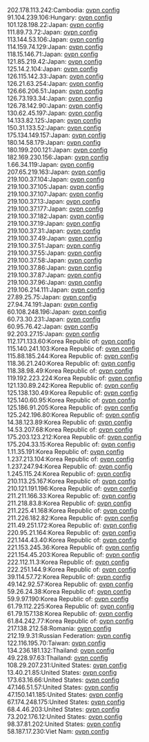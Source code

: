 202.178.113.242:Cambodia: [ovpn config](vpn/202_178_113_242.ovpn)  
91.104.239.106:Hungary: [ovpn config](vpn/91_104_239_106.ovpn)  
101.128.198.22:Japan: [ovpn config](vpn/101_128_198_22.ovpn)  
111.89.73.72:Japan: [ovpn config](vpn/111_89_73_72.ovpn)  
113.144.53.106:Japan: [ovpn config](vpn/113_144_53_106.ovpn)  
114.159.74.129:Japan: [ovpn config](vpn/114_159_74_129.ovpn)  
118.15.146.71:Japan: [ovpn config](vpn/118_15_146_71.ovpn)  
121.85.219.42:Japan: [ovpn config](vpn/121_85_219_42.ovpn)  
125.14.2.104:Japan: [ovpn config](vpn/125_14_2_104.ovpn)  
126.115.142.33:Japan: [ovpn config](vpn/126_115_142_33.ovpn)  
126.21.63.254:Japan: [ovpn config](vpn/126_21_63_254.ovpn)  
126.66.206.51:Japan: [ovpn config](vpn/126_66_206_51.ovpn)  
126.73.193.34:Japan: [ovpn config](vpn/126_73_193_34.ovpn)  
126.78.142.90:Japan: [ovpn config](vpn/126_78_142_90.ovpn)  
130.62.45.197:Japan: [ovpn config](vpn/130_62_45_197.ovpn)  
14.133.82.125:Japan: [ovpn config](vpn/14_133_82_125.ovpn)  
150.31.133.52:Japan: [ovpn config](vpn/150_31_133_52.ovpn)  
175.134.149.157:Japan: [ovpn config](vpn/175_134_149_157.ovpn)  
180.14.58.179:Japan: [ovpn config](vpn/180_14_58_179.ovpn)  
180.199.200.121:Japan: [ovpn config](vpn/180_199_200_121.ovpn)  
182.169.230.156:Japan: [ovpn config](vpn/182_169_230_156.ovpn)  
1.66.34.119:Japan: [ovpn config](vpn/1_66_34_119.ovpn)  
207.65.219.163:Japan: [ovpn config](vpn/207_65_219_163.ovpn)  
219.100.37.104:Japan: [ovpn config](vpn/219_100_37_104.ovpn)  
219.100.37.105:Japan: [ovpn config](vpn/219_100_37_105.ovpn)  
219.100.37.107:Japan: [ovpn config](vpn/219_100_37_107.ovpn)  
219.100.37.13:Japan: [ovpn config](vpn/219_100_37_13.ovpn)  
219.100.37.177:Japan: [ovpn config](vpn/219_100_37_177.ovpn)  
219.100.37.182:Japan: [ovpn config](vpn/219_100_37_182.ovpn)  
219.100.37.19:Japan: [ovpn config](vpn/219_100_37_19.ovpn)  
219.100.37.31:Japan: [ovpn config](vpn/219_100_37_31.ovpn)  
219.100.37.49:Japan: [ovpn config](vpn/219_100_37_49.ovpn)  
219.100.37.51:Japan: [ovpn config](vpn/219_100_37_51.ovpn)  
219.100.37.55:Japan: [ovpn config](vpn/219_100_37_55.ovpn)  
219.100.37.58:Japan: [ovpn config](vpn/219_100_37_58.ovpn)  
219.100.37.86:Japan: [ovpn config](vpn/219_100_37_86.ovpn)  
219.100.37.87:Japan: [ovpn config](vpn/219_100_37_87.ovpn)  
219.100.37.96:Japan: [ovpn config](vpn/219_100_37_96.ovpn)  
219.106.214.111:Japan: [ovpn config](vpn/219_106_214_111.ovpn)  
27.89.25.75:Japan: [ovpn config](vpn/27_89_25_75.ovpn)  
27.94.74.191:Japan: [ovpn config](vpn/27_94_74_191.ovpn)  
60.108.248.196:Japan: [ovpn config](vpn/60_108_248_196.ovpn)  
60.73.30.231:Japan: [ovpn config](vpn/60_73_30_231.ovpn)  
60.95.76.42:Japan: [ovpn config](vpn/60_95_76_42.ovpn)  
92.203.27.15:Japan: [ovpn config](vpn/92_203_27_15.ovpn)  
112.171.133.60:Korea Republic of: [ovpn config](vpn/112_171_133_60.ovpn)  
115.140.241.103:Korea Republic of: [ovpn config](vpn/115_140_241_103.ovpn)  
115.88.185.244:Korea Republic of: [ovpn config](vpn/115_88_185_244.ovpn)  
118.36.21.240:Korea Republic of: [ovpn config](vpn/118_36_21_240.ovpn)  
118.38.98.49:Korea Republic of: [ovpn config](vpn/118_38_98_49.ovpn)  
119.192.223.224:Korea Republic of: [ovpn config](vpn/119_192_223_224.ovpn)  
121.130.89.242:Korea Republic of: [ovpn config](vpn/121_130_89_242.ovpn)  
125.138.130.49:Korea Republic of: [ovpn config](vpn/125_138_130_49.ovpn)  
125.140.60.95:Korea Republic of: [ovpn config](vpn/125_140_60_95.ovpn)  
125.186.91.205:Korea Republic of: [ovpn config](vpn/125_186_91_205.ovpn)  
125.242.196.80:Korea Republic of: [ovpn config](vpn/125_242_196_80.ovpn)  
14.38.123.89:Korea Republic of: [ovpn config](vpn/14_38_123_89.ovpn)  
14.53.207.68:Korea Republic of: [ovpn config](vpn/14_53_207_68.ovpn)  
175.203.123.212:Korea Republic of: [ovpn config](vpn/175_203_123_212.ovpn)  
175.204.33.15:Korea Republic of: [ovpn config](vpn/175_204_33_15.ovpn)  
1.11.35.191:Korea Republic of: [ovpn config](vpn/1_11_35_191.ovpn)  
1.237.213.104:Korea Republic of: [ovpn config](vpn/1_237_213_104.ovpn)  
1.237.247.94:Korea Republic of: [ovpn config](vpn/1_237_247_94.ovpn)  
1.245.115.24:Korea Republic of: [ovpn config](vpn/1_245_115_24.ovpn)  
210.113.25.167:Korea Republic of: [ovpn config](vpn/210_113_25_167.ovpn)  
210.121.191.196:Korea Republic of: [ovpn config](vpn/210_121_191_196.ovpn)  
211.211.166.33:Korea Republic of: [ovpn config](vpn/211_211_166_33.ovpn)  
211.218.83.8:Korea Republic of: [ovpn config](vpn/211_218_83_8.ovpn)  
211.225.41.168:Korea Republic of: [ovpn config](vpn/211_225_41_168.ovpn)  
211.226.182.82:Korea Republic of: [ovpn config](vpn/211_226_182_82.ovpn)  
211.49.251.172:Korea Republic of: [ovpn config](vpn/211_49_251_172.ovpn)  
220.95.21.164:Korea Republic of: [ovpn config](vpn/220_95_21_164.ovpn)  
221.144.43.40:Korea Republic of: [ovpn config](vpn/221_144_43_40.ovpn)  
221.153.245.36:Korea Republic of: [ovpn config](vpn/221_153_245_36.ovpn)  
221.154.45.203:Korea Republic of: [ovpn config](vpn/221_154_45_203.ovpn)  
222.112.11.3:Korea Republic of: [ovpn config](vpn/222_112_11_3.ovpn)  
222.251.144.9:Korea Republic of: [ovpn config](vpn/222_251_144_9.ovpn)  
39.114.57.72:Korea Republic of: [ovpn config](vpn/39_114_57_72.ovpn)  
49.142.92.57:Korea Republic of: [ovpn config](vpn/49_142_92_57.ovpn)  
59.26.24.38:Korea Republic of: [ovpn config](vpn/59_26_24_38.ovpn)  
59.9.97.190:Korea Republic of: [ovpn config](vpn/59_9_97_190.ovpn)  
61.79.112.225:Korea Republic of: [ovpn config](vpn/61_79_112_225.ovpn)  
61.79.157.138:Korea Republic of: [ovpn config](vpn/61_79_157_138.ovpn)  
61.84.242.77:Korea Republic of: [ovpn config](vpn/61_84_242_77.ovpn)  
217.138.212.58:Romania: [ovpn config](vpn/217_138_212_58.ovpn)  
212.19.9.31:Russian Federation: [ovpn config](vpn/212_19_9_31.ovpn)  
122.116.195.70:Taiwan: [ovpn config](vpn/122_116_195_70.ovpn)  
134.236.181.132:Thailand: [ovpn config](vpn/134_236_181_132.ovpn)  
49.228.97.63:Thailand: [ovpn config](vpn/49_228_97_63.ovpn)  
108.29.207.231:United States: [ovpn config](vpn/108_29_207_231.ovpn)  
13.40.21.85:United States: [ovpn config](vpn/13_40_21_85.ovpn)  
173.63.16.66:United States: [ovpn config](vpn/173_63_16_66.ovpn)  
47.146.51.57:United States: [ovpn config](vpn/47_146_51_57.ovpn)  
47.150.141.185:United States: [ovpn config](vpn/47_150_141_185.ovpn)  
67.174.248.175:United States: [ovpn config](vpn/67_174_248_175.ovpn)  
68.4.46.203:United States: [ovpn config](vpn/68_4_46_203.ovpn)  
73.202.176.12:United States: [ovpn config](vpn/73_202_176_12.ovpn)  
98.37.81.202:United States: [ovpn config](vpn/98_37_81_202.ovpn)  
58.187.17.230:Viet Nam: [ovpn config](vpn/58_187_17_230.ovpn)  
